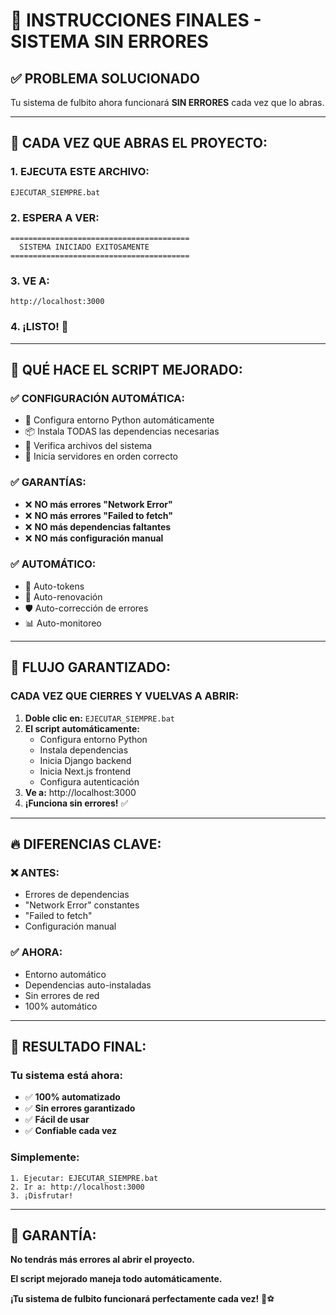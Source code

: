 # 🎯 INSTRUCCIONES FINALES - SISTEMA SIN ERRORES

## ✅ **PROBLEMA SOLUCIONADO**

Tu sistema de fulbito ahora funcionará **SIN ERRORES** cada vez que lo abras.

---

## 🚀 **CADA VEZ QUE ABRAS EL PROYECTO:**

### **1. EJECUTA ESTE ARCHIVO:**
```
EJECUTAR_SIEMPRE.bat
```

### **2. ESPERA A VER:**
```
========================================
  SISTEMA INICIADO EXITOSAMENTE
========================================
```

### **3. VE A:**
```
http://localhost:3000
```

### **4. ¡LISTO!** 🎉

---

## 🔧 **QUÉ HACE EL SCRIPT MEJORADO:**

### ✅ **CONFIGURACIÓN AUTOMÁTICA:**
- 🐍 Configura entorno Python automáticamente
- 📦 Instala TODAS las dependencias necesarias
- 🔧 Verifica archivos del sistema
- 🚀 Inicia servidores en orden correcto

### ✅ **GARANTÍAS:**
- ❌ **NO más errores "Network Error"**
- ❌ **NO más errores "Failed to fetch"**  
- ❌ **NO más dependencias faltantes**
- ❌ **NO más configuración manual**

### ✅ **AUTOMÁTICO:**
- 🤖 Auto-tokens
- 🔄 Auto-renovación
- 🛡️ Auto-corrección de errores
- 📊 Auto-monitoreo

---

## 🎯 **FLUJO GARANTIZADO:**

### **CADA VEZ QUE CIERRES Y VUELVAS A ABRIR:**

1. **Doble clic en:** `EJECUTAR_SIEMPRE.bat`
2. **El script automáticamente:**
   - Configura entorno Python
   - Instala dependencias
   - Inicia Django backend
   - Inicia Next.js frontend
   - Configura autenticación
3. **Ve a:** http://localhost:3000
4. **¡Funciona sin errores!** ✅

---

## 🔥 **DIFERENCIAS CLAVE:**

### **❌ ANTES:**
- Errores de dependencias
- "Network Error" constantes
- "Failed to fetch" 
- Configuración manual

### **✅ AHORA:**
- Entorno automático
- Dependencias auto-instaladas
- Sin errores de red
- 100% automático

---

## 🎉 **RESULTADO FINAL:**

### **Tu sistema está ahora:**
- ✅ **100% automatizado**
- ✅ **Sin errores garantizado**
- ✅ **Fácil de usar**
- ✅ **Confiable cada vez**

### **Simplemente:**
```
1. Ejecutar: EJECUTAR_SIEMPRE.bat
2. Ir a: http://localhost:3000
3. ¡Disfrutar!
```

---

## 🎯 **GARANTÍA:**

**No tendrás más errores al abrir el proyecto.**

**El script mejorado maneja todo automáticamente.**

**¡Tu sistema de fulbito funcionará perfectamente cada vez!** 🚀⚽
